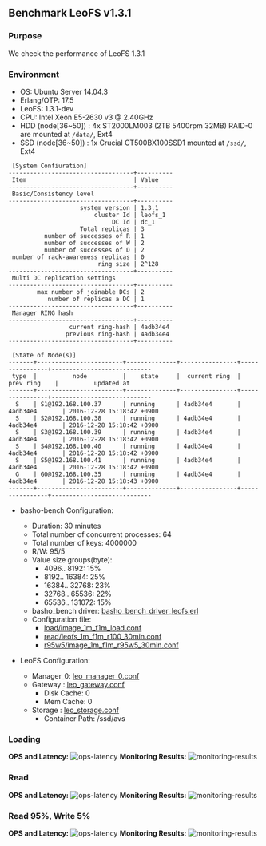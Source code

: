 ## Benchmark LeoFS v1.3.1

### Purpose
We check the performance of LeoFS 1.3.1

### Environment

* OS: Ubuntu Server 14.04.3
* Erlang/OTP: 17.5
* LeoFS: 1.3.1-dev
* CPU: Intel Xeon E5-2630 v3 @ 2.40GHz
* HDD (node[36~50]) : 4x ST2000LM003 (2TB 5400rpm 32MB) RAID-0 are mounted at `/data/`, Ext4
* SSD (node[36~50]) : 1x Crucial CT500BX100SSD1 mounted at `/ssd/`, Ext4

```
 [System Confiuration]
-----------------------------------+----------
 Item                              | Value
-----------------------------------+----------
 Basic/Consistency level
-----------------------------------+----------
                    system version | 1.3.1
                        cluster Id | leofs_1
                             DC Id | dc_1
                    Total replicas | 3
          number of successes of R | 1
          number of successes of W | 2
          number of successes of D | 2
 number of rack-awareness replicas | 0
                         ring size | 2^128
-----------------------------------+----------
 Multi DC replication settings
-----------------------------------+----------
        max number of joinable DCs | 2
           number of replicas a DC | 1
-----------------------------------+----------
 Manager RING hash
-----------------------------------+----------
                 current ring-hash | 4adb34e4
                previous ring-hash | 4adb34e4
-----------------------------------+----------

 [State of Node(s)]
-------+------------------------+--------------+----------------+----------------+----------------------------
 type  |          node          |    state     |  current ring  |   prev ring    |          updated at
-------+------------------------+--------------+----------------+----------------+----------------------------
  S    | S1@192.168.100.37      | running      | 4adb34e4       | 4adb34e4       | 2016-12-28 15:18:42 +0900
  S    | S2@192.168.100.38      | running      | 4adb34e4       | 4adb34e4       | 2016-12-28 15:18:42 +0900
  S    | S3@192.168.100.39      | running      | 4adb34e4       | 4adb34e4       | 2016-12-28 15:18:42 +0900
  S    | S4@192.168.100.40      | running      | 4adb34e4       | 4adb34e4       | 2016-12-28 15:18:42 +0900
  S    | S5@192.168.100.41      | running      | 4adb34e4       | 4adb34e4       | 2016-12-28 15:18:42 +0900
  G    | G0@192.168.100.35      | running      | 4adb34e4       | 4adb34e4       | 2016-12-28 15:18:43 +0900
-------+------------------------+--------------+----------------+----------------+----------------------------

```

* basho-bench Configuration:
    * Duration: 30 minutes
    * Total number of concurrent processes: 64
    * Total number of keys: 4000000
    * R/W: 95/5
    * Value size groups(byte):
        *    4096..   8192: 15%
        *    8192..  16384: 25%
        *   16384..  32768: 23%
        *   32768..  65536: 22%
        *   65536.. 131072: 15%
    * basho_bench driver: [basho_bench_driver_leofs.erl](https://github.com/leo-project/basho_bench/blob/1.4/src/basho_bench_driver_leofs.erl)
    * Configuration file: 
        * [load/image_1m_f1m_load.conf](load/image_1m_f1m_load.conf)
        * [read/leofs_1m_f1m_r100_30min.conf](read/leofs_1m_f1m_r100_30min.conf)
        * [r95w5/image_1m_f1m_r95w5_30min.conf](r95w5/image_1m_f1m_r95w5_30min.conf)

* LeoFS Configuration:
    * Manager_0: [leo_manager_0.conf](conf/G0/leo_manager.conf)
    * Gateway  : [leo_gateway.conf](conf/G0/leo_gateway.conf)
        * Disk Cache: 0
        * Mem Cache:  0
    * Storage  : [leo_storage.conf](conf/S0/leo_storage.conf)
        * Container Path: /ssd/avs

### Loading
**OPS and Latency:**
![ops-latency](load/summary.png)
**Monitoring Results:**
![monitoring-results](load/grafana.png)

### Read
**OPS and Latency:**
![ops-latency](read/summary.png)
**Monitoring Results:**
![monitoring-results](read/grafana.png)

### Read 95%, Write 5%
**OPS and Latency:**
![ops-latency](r95w5/summary.png)
**Monitoring Results:**
![monitoring-results](r95w5/grafana.png)
